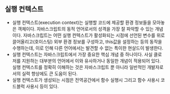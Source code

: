 ## 실행 컨텍스트
- 실행 컨텍스트(execution context)는 실행할 코드에 제공할 환경 정보들을 모아놓은 객체이다. 자바스크립트의 동적 언어로서의 성격을 가장 잘 파악할 수 있는 개념이다. 자바스크립트는 어떤 실행 컨텍스트가 활성화되는 시점에 선언된 변수를 위로 끌어올리고(호이스팅) 외부 환경 정보를 구성하고, this값을 설정하는 등의 동작을 수행하는데, 이로 인해 다른 언어에서는 발견할 수 없는 특이한 현살드이 발생한다.
- 실행 컨텍스트는 자바스크립트에서 가장 중요한 핵심 개념 중 하나이다. 사실 클로저를 지원하는 대부분의 언어에서 이와 유사하거나 동일한 개념이 적용되어 있다. 실행 컨텍스트를 정확히 이해하는 것은 자바스크립트 뿐 아니라 일반적인 개발자로서의 실력 향상에도 큰 도움이 된다.
- 실행 컨텍스트가 생성되는 시점은 전역공간에서 함수 실행시 그리고 함수 사용시 코드블럭 사용시 등이 있다.
